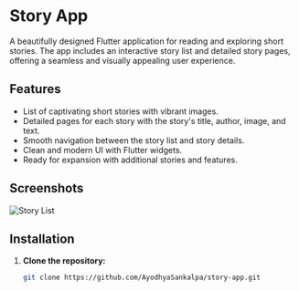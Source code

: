 # Story App

A beautifully designed Flutter application for reading and exploring short stories. The app includes an interactive story list and detailed story pages, offering a seamless and visually appealing user experience.

## Features
- List of captivating short stories with vibrant images.
- Detailed pages for each story with the story's title, author, image, and text.
- Smooth navigation between the story list and story details.
- Clean and modern UI with Flutter widgets.
- Ready for expansion with additional stories and features.

## Screenshots
![Story List](assets/screenshot1.png)


## Installation

1. **Clone the repository:**
   ```bash
   git clone https://github.com/AyodhyaSankalpa/story-app.git
